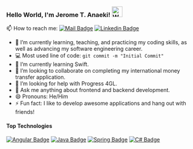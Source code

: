 ### Hello World, I'm Jerome T. Anaeki! <img src="https://user-images.githubusercontent.com/1303154/88677602-1635ba80-d120-11ea-84d8-d263ba5fc3c0.gif" width="28px" alt="Waving Hand">

📫 How to reach me:  [![Mail Badge](https://img.shields.io/badge/-jtanaeki@gmail.com-c0392b?style=flat&labelColor=c0392b&logo=gmail&logoColor=white)](mailto:jtanaeki@gmail.com)  [![Linkedin Badge](https://img.shields.io/badge/-Jerome_T._Anaeki,_Jr.-0e76a8?style=flat&labelColor=0e76a8&logo=linkedin&logoColor=white)](https://www.linkedin.com/in/jerome-t-anaeki-54a1a1118)

- 🔭 I’m currently learning, teaching, and practicing my coding skills, as well as advancing my software engineering career.
- :computer: Most used line of code: `git commit -m "Initial Commit"`
- 🌱 I’m currently learning Swift.
- 👯 I’m looking to collaborate on completing my international money transfer application.
- 🤔 I’m looking for help with Progress 4GL.
- 💬 Ask me anything about frontend and backend development.
- 😄 Pronouns: He/Him
- ⚡ Fun fact: I like to develop awesome applications and hang out with friends!

#### Top Technologies
[![Angular Badge](https://img.shields.io/badge/-Angular-red?style=for-the-badge&labelColor=black&logo=angular&logoColor=red)](#)
[![Java Badge](https://img.shields.io/badge/-Java/J2EE-orange?style=for-the-badge&labelColor=black&logo=java&logoColor=orange)](#)
[![Spring Badge](https://img.shields.io/badge/-Spring-darkgreen?style=for-the-badge&labelColor=black&logo=spring&logoColor=darkgreen)](#)
[![C# Badge](https://img.shields.io/badge/-C_%23-blue?style=for-the-badge&labelColor=black&logo=c-sharp&logoColor=blue)](#)
